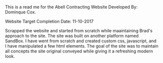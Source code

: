 This is a read me for the Abell Contracting Website Developed By: Dominque Cox. 

Website Target Completion Date: 11-10-2017

Scrapped the website and started from scratch while maaintaining Brad's approach to the site. The site was built on another platform named SandBox. I have went from scratch and created custom css, javascript, and I have manipulated a few html elements. The goal of the site was to maintain all concepts the site original conveyed while giving it a refreshing modern look. 


 
 <!-- The functionality and better styling of the site will be completed during the second cohert of Code Louisville! -->
